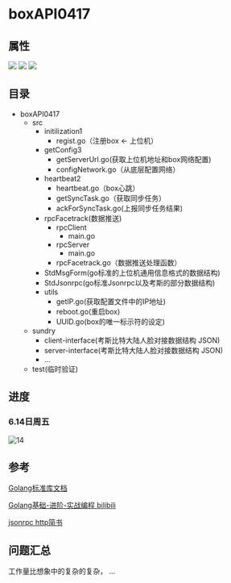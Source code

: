 # boxAPI0417

## 属性
![](https://img.shields.io/badge/status-build%20-green.svg)
![](https://img.shields.io/badge/design-Concurrent%20%5B%E5%B9%B6%E5%8F%91%5D-red.svg)
![](https://img.shields.io/badge/language-Golang-blue.svg)

## 目录

- boxAPI0417
  - src
    - initilization1
      - regist.go（注册box <- 上位机）
    - getConfig3
      - getServerUrl.go(获取上位机地址和box网络配置)
      - configNetwork.go（从底层配置网络）
    - heartbeat2
      - heartbeat.go（box心跳）
      - getSyncTask.go（获取同步任务）
      - ackForSyncTask.go(上报同步任务结果)
    - rpcFacetrack(数据推送)
      - rpcClient
        - main.go
      - rpcServer
        - main.go
      - rpcFacetrack.go（数据推送处理函数）
    - StdMsgForm(go标准的上位机通用信息格式的数据结构)
    - StdJsonrpc(go标准Jsonrpc以及考斯的部分数据结构)
    - utils
      - getIP.go(获取配置文件中的IP地址)
      - reboot.go(重启box)
      - UUID.go(box的唯一标示符的设定)
  - sundry
    - client-interface(考斯比特大陆人脸对接数据结构 JSON)
    - server-interface(考斯比特大陆人脸对接数据结构 JSON)
    - ...
  - test(临时验证)

## 进度
### 6.14日周五
![14](https://upload.cc/i1/2019/06/14/smtD0E.jpg)

## 参考
[Golang标准库文档](https://studygolang.com/pkgdoc)  

[Golang基础-进阶-实战编程 bilibili](https://www.bilibili.com/video/av36489007/?p=25)

[jsonrpc http简书](https://www.jianshu.com/p/74ac2439afb2)

## 问题汇总
工作量比想象中的复杂的复杂，
...